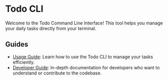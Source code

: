 # Todo CLI

Welcome to the Todo Command Line Interface! This tool helps you manage your daily tasks directly from your
terminal.

## Guides

- [Usage Guide](./docs/USAGE_GUIDE.md): Learn how to use the Todo CLI to manage your tasks efficiently.
- [Developer Guide](./docs/DEVELOPER_GUIDE.md): In-depth documentation for developers who want to understand or
  contribute to the codebase.
